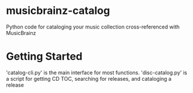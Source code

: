 musicbrainz-catalog
===================

Python code for cataloging your music collection cross-referenced with MusicBrainz  

Getting Started
===============

'catalog-cli.py' is the main interface for most functions. 
'disc-catalog.py' is a script for getting CD TOC, searching for releases, and cataloging a release

